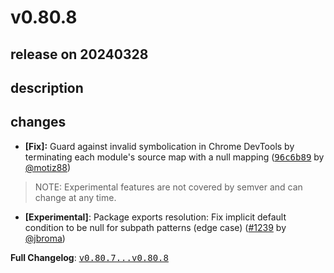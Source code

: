 # v0.80.8

## release on 20240328

## description

## changes

* <strong>[Fix]:</strong> Guard against invalid symbolication in Chrome DevTools by terminating each module's source map with a null mapping (<a class="commit-link" data-hovercard-type="commit" data-hovercard-url="https://github.com/facebook/metro/commit/96c6b893eb77b5929b6050d7189905232ddf6d6d/hovercard" href="https://github.com/facebook/metro/commit/96c6b893eb77b5929b6050d7189905232ddf6d6d"><tt>96c6b89</tt></a> by <a class="user-mention notranslate" data-hovercard-type="user" data-hovercard-url="/users/motiz88/hovercard" data-octo-click="hovercard-link-click" data-octo-dimensions="link_type:self" href="https://github.com/motiz88">@motiz88</a>)

> NOTE: Experimental features are not covered by semver and can change at any time.

* <strong>[Experimental]</strong>: Package exports resolution: Fix implicit default condition to be null for subpath patterns (edge case) (<a class="issue-link js-issue-link" data-error-text="Failed to load title" data-id="2201314333" data-permission-text="Title is private" data-url="https://github.com/facebook/metro/issues/1239" data-hovercard-type="pull_request" data-hovercard-url="/facebook/metro/pull/1239/hovercard" href="https://github.com/facebook/metro/pull/1239">#1239</a> by <a class="user-mention notranslate" data-hovercard-type="user" data-hovercard-url="/users/jbroma/hovercard" data-octo-click="hovercard-link-click" data-octo-dimensions="link_type:self" href="https://github.com/jbroma">@jbroma</a>)

<strong>Full Changelog</strong>: <a class="commit-link" href="https://github.com/facebook/metro/compare/v0.80.7...v0.80.8"><tt>v0.80.7...v0.80.8</tt></a>

